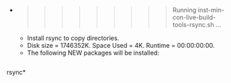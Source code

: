 * >>>>>>>>> Running inst-min-con-live-build-tools-rsync.sh ...
  * Install rsync to copy directories.
  * Disk size = 1746352K. Space Used = 4K. Runtime = 00:00:00:00.
  * The following NEW packages will be installed:
  ```bash
rsync*
  ```
